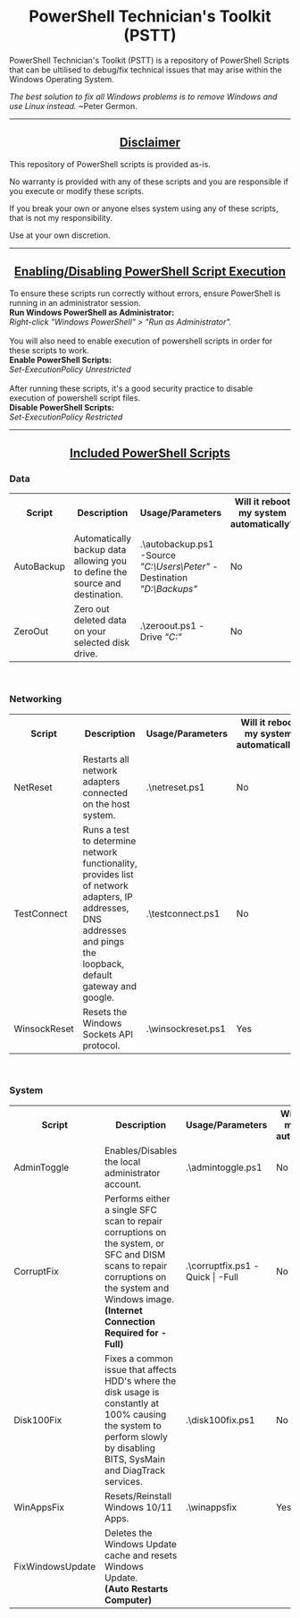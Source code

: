 # <h1 align="center">PowerShell Technician's Toolkit (PSTT)</h1>
PowerShell Technician's Toolkit (PSTT) is a repository of PowerShell Scripts that can be ultilised to debug/fix technical issues that may arise within the Windows Operating System.
<br>

<i>The best solution to fix all Windows problems is to remove Windows and use Linux instead.</i> ~Peter Germon.

----------------------------------------------------------------------------------------------------------------------
<h2 align="center"><ins>Disclaimer</ins></h2>


This repository of PowerShell scripts is provided as-is. 


No warranty is provided with any of these scripts and you are responsible if you execute or modify these scripts. 


If you break your own or anyone elses system using any of these scripts, that is not my responsibility. 


Use at your own discretion.

----------------------------------------------------------------------------------------------------------------------
<h2 align="center"><ins>Enabling/Disabling PowerShell Script Execution</ins></h2>
To ensure these scripts run correctly without errors, ensure PowerShell is running in an administrator session.
<br><b>Run Windows PowerShell as Administrator:</b>
<br><i>Right-click "Windows PowerShell" > "Run as Administrator".</i>
<br>
<br>
You will also need to enable execution of powershell scripts in order for these scripts to work.
<br>
<b>Enable PowerShell Scripts:</b>
<br><i>Set-ExecutionPolicy Unrestricted</i>
<br>
<br>
After running these scripts, it's a good security practice to disable execution of powershell script files.
<br>
<b>Disable PowerShell Scripts:</b>
<br><i>Set-ExecutionPolicy Restricted</i>
<br>

----------------------------------------------------------------------------------------------------------------------
<h2 align="center"><ins>Included PowerShell Scripts</ins></h2>
<h3>Data</h3>
<table style="width:100%">
  <tr>
    <th>Script</th>
    <th>Description</th> 
    <th>Usage/Parameters</th>
    <th>Will it reboot my system automatically?</th>
  </tr>
  <tr>
    <td>AutoBackup</td>
    <td>Automatically backup data allowing you to define the source and destination.</td>
    <td>.\autobackup.ps1 -Source <i>"C:\Users\Peter"</i> -Destination <i>"D:\Backups"</i> </td>
    <td>No</td>
  </tr>
    <tr>
    <td>ZeroOut</td>
    <td>Zero out deleted data on your selected disk drive.</td>
    <td>.\zeroout.ps1 -Drive <i>"C:"</i></td>
    <td>No</td>
  </tr>
 </table>
<br>
<h3>Networking</h3>
<table style="width:100%">
  <tr>
    <th>Script</th>
    <th>Description</th>
    <th>Usage/Parameters</th>
    <th>Will it reboot my system automatically?</th>
  </tr>
  <tr>
    <td>NetReset</td>
    <td>Restarts all network adapters connected on the host system.</td>
    <td>.\netreset.ps1</td>
    <td>No</td>
  </tr>
    <tr>
    <td>TestConnect</td>
    <td>Runs a test to determine network functionality, provides list of network adapters, IP addresses, DNS addresses and pings the loopback, default gateway and google.</td>
    <td>.\testconnect.ps1</td>
    <td>No</td>
  </tr>
    <tr>
    <td>WinsockReset</td>
    <td>Resets the Windows Sockets API protocol.</td>
    <td>.\winsockreset.ps1</td>
    <td>Yes</td>
  </tr>
</table>
<br>
<h3>System</h3>
<table style="width:100%">
    <tr>
    <th>Script</th>
    <th>Description</th>
    <th>Usage/Parameters</th>
    <th>Will it reboot my system automatically?</th> 
  </tr>
  <tr>
    <td>AdminToggle</td>
    <td>Enables/Disables the local administrator account.</td>
    <td>.\admintoggle.ps1</td>
    <td>No</td>
  </tr>
  <tr>
    <td>CorruptFix</td>
    <td>Performs either a single SFC scan to repair corruptions on the system, or SFC and DISM scans to repair corruptions on the system and Windows image. <br><b>(Internet Connection Required for -Full)</b></td>
    <td>.\corruptfix.ps1 -Quick | -Full</td>
    <td>No</td>
  </tr>
  <tr>
    <td>Disk100Fix</td>
    <td>Fixes a common issue that affects HDD's where the disk usage is constantly at 100% causing the system to perform slowly by disabling BITS, SysMain and DiagTrack services.</td>
    <td>.\disk100fix.ps1</td>
    <td>No</td>
  </tr>
    <tr>
    <td>WinAppsFix</td>
    <td>Resets/Reinstall Windows 10/11 Apps.</td>
    <td>.\winappsfix</td>
    <td>Yes</td>
  </tr>
    <tr>
    <td>FixWindowsUpdate</td>
    <td>Deletes the Windows Update cache and resets Windows Update.<br><b>(Auto Restarts Computer)</b></td>
  </tr>
 </table>
